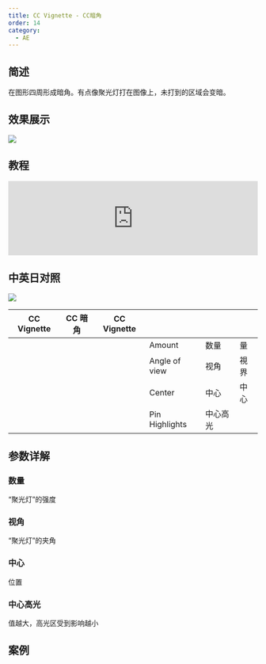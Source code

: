 ```yaml
---
title: CC Vignette - CC暗角
order: 14
category:
  - AE
---
```


## 简述

在图形四周形成暗角。有点像聚光灯打在图像上，未打到的区域会变暗。

## 效果展示

![](https://cdn.yuelili.com/20220101235607.png)

## 教程

<iframe src="https://player.bilibili.com/player.html?bvid=BV1e34y1X7Vj&page=41&high_quality=1" width="100%" allowfullscreen="allowfullscreen" frameborder="0"></iframe>

## 中英日对照

![](https://mir.yuelili.com/wp-content/uploads/user/AE/effects/AE-Effects-Stylize-CC_Vignette.png)

| CC Vignette | CC 暗角 | CC Vignette |                |          |      |
| ----------- | ------- | ----------- | -------------- | -------- | ---- |
|             |         |             | Amount         | 数量     | 量   |
|             |         |             | Angle of view  | 视角     | 視界 |
|             |         |             | Center         | 中心     | 中心 |
|             |         |             | Pin Highlights | 中心高光 |      |

## 参数详解

### 数量

“聚光灯”的强度

### 视角

“聚光灯”的夹角

### 中心

位置

### 中心高光

值越大，高光区受到影响越小

## 案例

